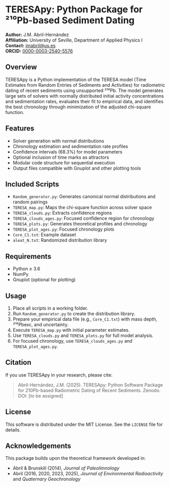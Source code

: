 # TERESApy: Python Package for ²¹⁰Pb-based Sediment Dating

**Author:** J.M. Abril-Hernández  
**Affiliation:** University of Seville, Department of Applied Physics I  
**Contact:** jmabril@us.es  
**ORCID:** [0000-0003-2540-5576](https://orcid.org/0000-0003-2540-5576)

## Overview

TERESApy is a Python implementation of the TERESA model (Time Estimates from Random Entries of Sediments and Activities) for radiometric dating of recent sediments using unsupported ²¹⁰Pb. The model generates large sets of solvers with normally distributed initial activity concentrations and sedimentation rates, evaluates their fit to empirical data, and identifies the best chronology through minimization of the adjusted chi-square function.

## Features

- Solver generation with normal distributions
- Chronology estimation and sedimentation rate profiles
- Confidence intervals (68.3%) for model parameters
- Optional inclusion of time marks as attractors
- Modular code structure for sequential execution
- Output files compatible with Gnuplot and other plotting tools

## Included Scripts

- `Random_generator.py`: Generates canonical normal distributions and random pairings
- `TERESA_map.py`: Maps the chi-square function across solver space
- `TERESA_clouds.py`: Extracts confidence regions
- `TERESA_clouds_ages.py`: Focused confidence region for chronology
- `TERESA_plots.py`: Generates theoretical profiles and chronology
- `TERESA_plot_ages.py`: Focused chronology plots
- `Core_C1.txt`: Example dataset
- `aleat_N.txt`: Randomized distribution library

## Requirements

- Python ≥ 3.6
- NumPy
- Gnuplot (optional for plotting)

## Usage

1. Place all scripts in a working folder.
2. Run `Random_generator.py` to create the distribution library.
3. Prepare your empirical data file (e.g., `Core_C1.txt`) with mass depth, ²¹⁰Pbexc, and uncertainty.
4. Execute `TERESA_map.py` with initial parameter estimates.
5. Use `TERESA_clouds.py` and `TERESA_plots.py` for full model analysis.
6. For focused chronology, use `TERESA_clouds_ages.py` and `TERESA_plot_ages.py`.

## Citation

If you use TERESApy in your research, please cite:

> Abril-Hernández, J.M. (2025). TERESApy: Python Software Package for 210Pb-based Radiometric Dating of Recent Sediments. Zenodo. DOI: [to be assigned]

## License

This software is distributed under the MIT License. See the `LICENSE` file for details.

## Acknowledgements

This package builds upon the theoretical framework developed in:
- Abril & Brunskill (2014), *Journal of Paleolimnology*
- Abril (2016, 2020, 2023, 2025), *Journal of Environmental Radioactivity* and *Quaternary Geochronology*

